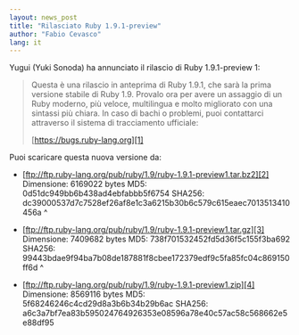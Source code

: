 ```yaml
---
layout: news_post
title: "Rilasciato Ruby 1.9.1-preview"
author: "Fabio Cevasco"
lang: it
---
```


Yugui (Yuki Sonoda) ha annunciato il rilascio di Ruby 1.9.1-preview 1:

> Questa è una rilascio in anteprima di Ruby 1.9.1, che sarà la prima
> versione stabile di Ruby 1.9. Provalo ora per avere un assaggio di un
> Ruby moderno, più veloce, multilingua e molto migliorato con una
> sintassi più chiara.
> In caso di bachi o problemi, puoi contattarci attraverso il sistema di
> tracciamento ufficiale:
> 
> [https://bugs.ruby-lang.org][1]

Puoi scaricare questa nuova versione da:

* [ftp://ftp.ruby-lang.org/pub/ruby/1.9/ruby-1.9.1-preview1.tar.bz2][2]
  Dimensione: 6169022 bytes MD5: 0d51dc949bb6b438ad4ebfabbb5f6754
  SHA256:
  dc39000537d7c7528ef26af8e1c3a6215b30b6c579c615eaec7013513410456a
^

* [ftp://ftp.ruby-lang.org/pub/ruby/1.9/ruby-1.9.1-preview1.tar.gz][3]
  Dimensione: 7409682 bytes MD5: 738f701532452fd5d36f5c155f3ba692
  SHA256:
  99443bdae9f94ba7b08de187881f8cbee172379edf9c5fa85fc04c869150ff6d
^

* [ftp://ftp.ruby-lang.org/pub/ruby/1.9/ruby-1.9.1-preview1.zip][4]
  Dimensione: 8569116 bytes MD5: 5f68246246c4cd29d8a3b6b34b29b6ac
  SHA256:
  a6c3a7bf7ea83b595024764926353e08596a78e40c57ac58c568662e5e88df95



[1]: https://bugs.ruby-lang.org
[2]: ftp://ftp.ruby-lang.org/pub/ruby/1.9/ruby-1.9.1-preview1.tar.bz2
[3]: ftp://ftp.ruby-lang.org/pub/ruby/1.9/ruby-1.9.1-preview1.tar.gz
[4]: ftp://ftp.ruby-lang.org/pub/ruby/1.9/ruby-1.9.1-preview1.zip
